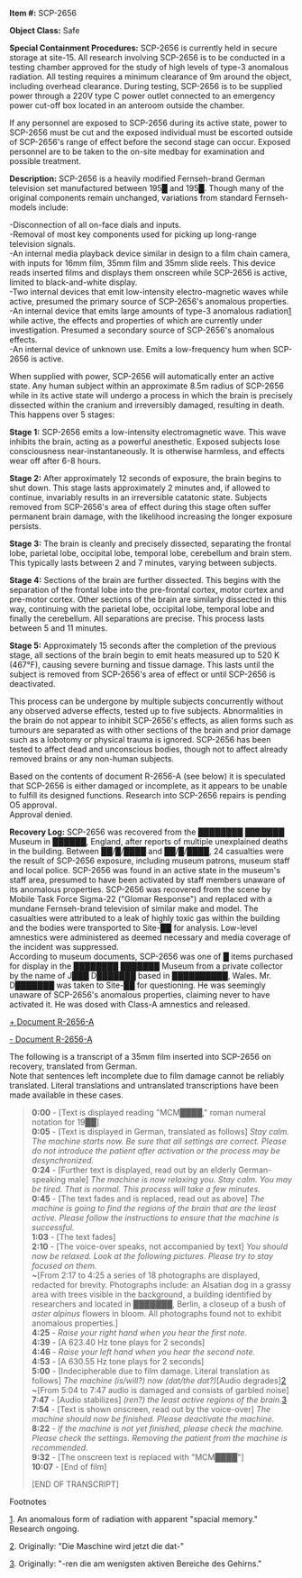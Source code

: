 **Item #:** SCP-2656

**Object Class:** Safe

**Special Containment Procedures:** SCP-2656 is currently held in secure storage at site-15. All research involving SCP-2656 is to be conducted in a testing chamber approved for the study of high levels of type-3 anomalous radiation. All testing requires a minimum clearance of 9m around the object, including overhead clearance. During testing, SCP-2656 is to be supplied power through a 220V type C power outlet connected to an emergency power cut-off box located in an anteroom outside the chamber.

If any personnel are exposed to SCP-2656 during its active state, power to SCP-2656 must be cut and the exposed individual must be escorted outside of SCP-2656's range of effect before the second stage can occur. Exposed personnel are to be taken to the on-site medbay for examination and possible treatment.

**Description:** SCP-2656 is a heavily modified Fernseh-brand German television set manufactured between 195█ and 195█. Though many of the original components remain unchanged, variations from standard Fernseh-models include:

\-Disconnection of all on-face dials and inputs.  
\-Removal of most key components used for picking up long-range television signals.  
\-An internal media playback device similar in design to a film chain camera, with inputs for 16mm film, 35mm film and 35mm slide reels. This device reads inserted films and displays them onscreen while SCP-2656 is active, limited to black-and-white display.  
\-Two internal devices that emit low-intensity electro-magnetic waves while active, presumed the primary source of SCP-2656's anomalous properties.  
\-An internal device that emits large amounts of type-3 anomalous radiation[1](javascript:;) while active, the effects and properties of which are currently under investigation. Presumed a secondary source of SCP-2656's anomalous effects.  
\-An internal device of unknown use. Emits a low-frequency hum when SCP-2656 is active.

When supplied with power, SCP-2656 will automatically enter an active state. Any human subject within an approximate 8.5m radius of SCP-2656 while in its active state will undergo a process in which the brain is precisely dissected within the cranium and irreversibly damaged, resulting in death. This happens over 5 stages:

**Stage 1:** SCP-2656 emits a low-intensity electromagnetic wave. This wave inhibits the brain, acting as a powerful anesthetic. Exposed subjects lose consciousness near-instantaneously. It is otherwise harmless, and effects wear off after 6-8 hours.

**Stage 2:** After approximately 12 seconds of exposure, the brain begins to shut down. This stage lasts approximately 2 minutes and, if allowed to continue, invariably results in an irreversible catatonic state. Subjects removed from SCP-2656's area of effect during this stage often suffer permanent brain damage, with the likelihood increasing the longer exposure persists.

**Stage 3:** The brain is cleanly and precisely dissected, separating the frontal lobe, parietal lobe, occipital lobe, temporal lobe, cerebellum and brain stem. This typically lasts between 2 and 7 minutes, varying between subjects.

**Stage 4:** Sections of the brain are further dissected. This begins with the separation of the frontal lobe into the pre-frontal cortex, motor cortex and pre-motor cortex. Other sections of the brain are similarly dissected in this way, continuing with the parietal lobe, occipital lobe, temporal lobe and finally the cerebellum. All separations are precise. This process lasts between 5 and 11 minutes.

**Stage 5:** Approximately 15 seconds after the completion of the previous stage, all sections of the brain begin to emit heats measured up to 520 K (467°F), causing severe burning and tissue damage. This lasts until the subject is removed from SCP-2656's area of effect or until SCP-2656 is deactivated.

This process can be undergone by multiple subjects concurrently without any observed adverse effects, tested up to five subjects. Abnormalities in the brain do not appear to inhibit SCP-2656's effects, as alien forms such as tumours are separated as with other sections of the brain and prior damage such as a lobotomy or physical trauma is ignored. SCP-2656 has been tested to affect dead and unconscious bodies, though not to affect already removed brains or any non-human subjects.

Based on the contents of document R-2656-A (see below) it is speculated that SCP-2656 is either damaged or incomplete, as it appears to be unable to fulfill its designed functions. Research into SCP-2656 repairs is pending O5 approval.  
Approval denied.

**Recovery Log:** SCP-2656 was recovered from the ████████ ███████ Museum in ██████, England, after reports of multiple unexplained deaths in the building. Between ██/█/████ and ██/█/████, 24 casualties were the result of SCP-2656 exposure, including museum patrons, museum staff and local police. SCP-2656 was found in an active state in the museum's staff area, presumed to have been activated by staff members unaware of its anomalous properties. SCP-2656 was recovered from the scene by Mobile Task Force Sigma-22 ("Glomar Response") and replaced with a mundane Fernseh-brand television of similar make and model. The casualties were attributed to a leak of highly toxic gas within the building and the bodies were transported to Site-██ for analysis. Low-level amnestics were administered as deemed necessary and media coverage of the incident was suppressed.  
According to museum documents, SCP-2656 was one of █ items purchased for display in the ████████ ███████ Museum from a private collector by the name of J███ D███████ based in ██████████, Wales. Mr. D███████ was taken to Site-██ for questioning. He was seemingly unaware of SCP-2656's anomalous properties, claiming never to have activated it. He was dosed with Class-A amnestics and released.

[+ Document R-2656-A](javascript:;)

[\- Document R-2656-A](javascript:;)

The following is a transcript of a 35mm film inserted into SCP-2656 on recovery, translated from German.  
Note that sentences left incomplete due to film damage cannot be reliably translated. Literal translations and untranslated transcriptions have been made available in these cases.

> **0:00** - \[Text is displayed reading "MCM████," roman numeral notation for 19██\]  
> **0:05** - \[Text is displayed in German, translated as follows\] _Stay calm. The machine starts now. Be sure that all settings are correct. Please do not introduce the patient after activation or the process may be desynchronized._  
> **0:24** - \[Further text is displayed, read out by an elderly German-speaking male\] _The machine is now relaxing you. Stay calm. You may be tired. That is normal. This process will take a few minutes._  
> **0:45** - \[The text fades and is replaced, read out as above\] _The machine is going to find the regions of the brain that are the least active. Please follow the instructions to ensure that the machine is successful._  
> **1:03** - \[The text fades\]  
> **2:10** - \[The voice-over speaks, not accompanied by text\] _You should now be relaxed. Look at the following pictures. Please try to stay focused on them._  
> **~**\[From 2:17 to 4:25 a series of 18 photographs are displayed, redacted for brevity. Photographs include: an Alsatian dog in a grassy area with trees visible in the background, a building identified by researchers and located in ███████, Berlin, a closeup of a bush of _aster alpinus_ flowers in bloom. All photographs found not to exhibit anomalous properties.\]  
> **4:25** - _Raise your right hand when you hear the first note._  
> **4:39** - \[A 623.40 Hz tone plays for 2 seconds\]  
> **4:46** - _Raise your left hand when you hear the second note._  
> **4:53** - \[A 630.55 Hz tone plays for 2 seconds\]  
> **5:00** - \[Indecipherable due to film damage. Literal translation as follows\] _The machine (is/will?) now (dat/the dat?)_\[Audio degrades\][2](javascript:;)  
> **~**\[From 5:04 to 7:47 audio is damaged and consists of garbled noise\]  
> **7:47** - \[Audio stabilizes\] _(ren?) the least active regions of the brain._[3](javascript:;)  
> **7:54** - \[Text is shown onscreen, read out by the voice-over\] _The machine should now be finished. Please deactivate the machine._  
> **8:22** - _If the machine is not yet finished, please check the machine. Please check the settings. Removing the patient from the machine is recommended._  
> **9:32** - \[The onscreen text is replaced with "MCM████"\]  
> **10:07** - \[End of film\]
> 
> \[END OF TRANSCRIPT\]

Footnotes

[1](javascript:;). An anomalous form of radiation with apparent "spacial memory." Research ongoing.

[2](javascript:;). Originally: "Die Maschine wird jetzt die dat-"

[3](javascript:;). Originally: "-ren die am wenigsten aktiven Bereiche des Gehirns."
